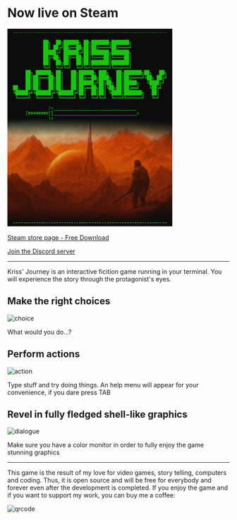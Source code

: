 
# Now live on Steam

![cover](screenshots/vertical_capsule.jpg)

[Steam store page - Free Download](https://store.steampowered.com/app/1734700/Kriss_Journey/)

[Join the Discord server](https://discord.gg/waECzuKArS)

---

Kriss' Journey is an interactive ficition game running in your terminal.
You will experience the story through the protagonist's eyes.

## Make the right choices

![choice](screenshots/choice.jpg)

What would you do...?

## Perform actions

![action](screenshots/action.jpg)

Type stuff and try doing things. An help menu will appear for your convenience, if you dare press TAB

## Revel in fully fledged shell-like graphics

![dialogue](screenshots/dialogue.jpg)

Make sure you have a color monitor in order to fully enjoy the game stunning graphics

---

This game is the result of my love for video games, story telling, computers and coding. Thus, it is open source and will be free for everybody and forever even after the development is completed.
If you enjoy the game and if you want to support my work, you can buy me a coffee:

![qrcode](https://github.com/user-attachments/assets/8a8aacd7-7306-4e18-8bdf-cc82b48d5dcc)

